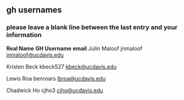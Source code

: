## gh usernames

### please leave a blank line between the last entry and your information

__Real Name__		__GH Username__		__email__
Julin Maloof		jnmaloof		jnmaloof@ucdavis.edu

Kristen Beck		kbeck527		kbeck@ucdavis.edu

Lewis Roa               benroars		lbroa@ucdavis.edu

Chadwick Ho		cjho3			cjho@ucdavis.edu
